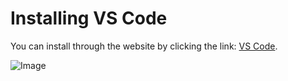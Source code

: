 # Installing VS Code
You can install through the website by clicking the link: [VS Code](https://code.visualstudio.com/download).

![Image](VS_Code_Download.png)
